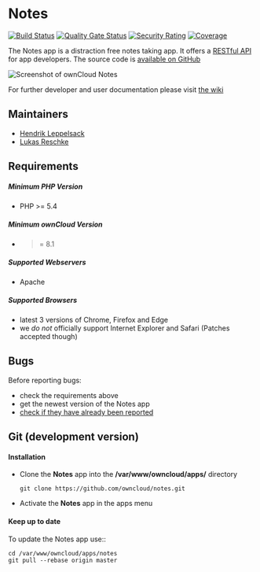 # Notes

[![Build Status](https://drone.owncloud.com/api/badges/owncloud/notes/status.svg?branch=master)](https://drone.owncloud.com/owncloud/notes)
[![Quality Gate Status](https://sonarcloud.io/api/project_badges/measure?project=owncloud_notes&metric=alert_status)](https://sonarcloud.io/dashboard?id=owncloud_notes)
[![Security Rating](https://sonarcloud.io/api/project_badges/measure?project=owncloud_notes&metric=security_rating)](https://sonarcloud.io/dashboard?id=owncloud_notes)
[![Coverage](https://sonarcloud.io/api/project_badges/measure?project=owncloud_notes&metric=coverage)](https://sonarcloud.io/dashboard?id=owncloud_notes)

The Notes app is a distraction free notes taking app. It offers a [RESTful API](https://github.com/owncloud/notes/wiki/API-0.2) for app developers. The source code is [available on GitHub](https://github.com/owncloud/notes)

![Screenshot of ownCloud Notes](https://cloud.githubusercontent.com/assets/4741199/17731273/e557b5fe-646c-11e6-9975-d6b242454482.png)

For further developer and user documentation please visit [the wiki](https://github.com/owncloud/notes/wiki)

## Maintainers
- [Hendrik Leppelsack](https://github.com/Henni)
- [Lukas Reschke](https://github.com/LukasReschke)

## Requirements
##### Minimum PHP Version
* PHP >= 5.4

##### Minimum ownCloud Version
* >= 8.1

##### Supported Webservers
* Apache

##### Supported Browsers
* latest 3 versions of Chrome, Firefox and Edge 
* we *do not* officially support Internet Explorer and Safari (Patches accepted though)


## Bugs
Before reporting bugs:

* check the requirements above
* get the newest version of the Notes app
* [check if they have already been reported](https://github.com/owncloud/notes/issues?state=open)


## Git (development version)

#### Installation

* Clone the **Notes** app into the **/var/www/owncloud/apps/** directory

    ```git clone https://github.com/owncloud/notes.git```

* Activate the **Notes** app in the apps menu


#### Keep up to date

To update the Notes app use::

    cd /var/www/owncloud/apps/notes
    git pull --rebase origin master
